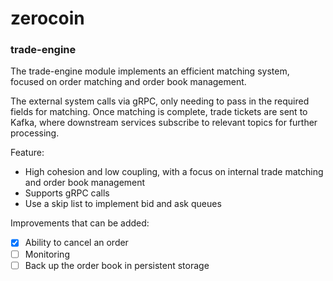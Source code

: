 # zerocoin


### trade-engine
The trade-engine module implements an efficient matching system, focused on order matching and order book management.

The external system calls via gRPC, only needing to pass in the required fields for matching. Once matching is complete, trade tickets are sent to Kafka, where downstream services subscribe to relevant topics for further processing.


Feature: 
- High cohesion and low coupling, with a focus on internal trade matching and order book management
- Supports gRPC calls
- Use a skip list to implement bid and ask queues

Improvements that can be added: 
- [x] Ability to cancel an order
- [ ] Monitoring
- [ ] Back up the order book in persistent storage